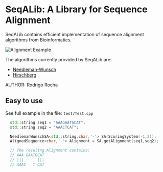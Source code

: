 # SeqALib: A Library for Sequence Alignment

SeqALib contains efficient implementation of sequence alignment algorithms from
Bioinformatics.

![Alignment Example](https://raw.githubusercontent.com/rcorcs/SeqALib/master/doc/alignment-example.png)

The algorithms currently provided by SeqALib are:
* [Needleman-Wunsch](https://en.wikipedia.org/wiki/Needleman%E2%80%93Wunsch_algorithm)
* [Hirschberg](https://en.wikipedia.org/wiki/Hirschberg%27s_algorithm)

AUTHOR: Rodrigo Rocha

## Easy to use

See full example in the file: `test/Test.cpp`

```cpp
  std::string seq1 = "AAAGAATGCAT";
  std::string seq2 = "AAACTCAT";

  NeedlemanWunschSA<std::string,char,'-'> SA(ScoringSystem(-1,2));
  AlignedSequence<char,'-'> Alignment = SA.getAlignment(seq1,seq2);

  // The resultng Alignment contains:
  // AAA GAATGCAT
  // |||    | |||
  // AAAC   T CAT
```

